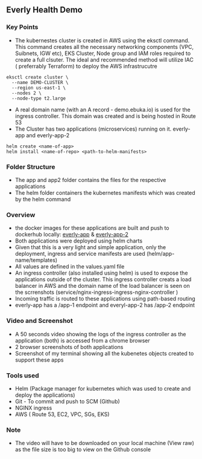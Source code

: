 ## Everly Health Demo

### Key Points
- The kubernestes cluster is created in AWS using the eksctl command. This command creates all the necessary networking components (VPC, Suibnets, IGW etc), EKS Cluster, Node group and IAM roles required to create a full clsuter. The ideal and recommended method will utilize IAC ( preferrably Terraform) to deploy the AWS infrastrucutre
```
eksctl create cluster \
  --name DEMO-CLUSTER \
  --region us-east-1 \
  --nodes 2 \
  --node-type t2.large
```
- A real domain name (with an A record - demo.ebuka.io) is used for the ingress controller. This domain was created and is being hosted in Route 53
- The Cluster has two applications (microservices) running on it. everly-app and everly-app-2
```
helm create <name-of-app>
helm install <name-of-repo> <path-to-helm-manifests>
```

### Folder Structure
- The app and app2 folder contains the files for the respective applications
- The helm folder containers the kubernetes manifests which was created by the helm command 

### Overview
- the docker images for these applications are built and push to dockerhub locally: [everly-app](https://hub.docker.com/r/eanene/everly-app/tags) & [everly-app-2](https://hub.docker.com/r/eanene/everly-app-2/tags)
- Both applications were deployed using helm charts
- Given that this is a very light and simple application, only the deployment, ingress and service manifests are used (helm/app-name/templates)
- All values are defined in the values.yaml file
- An ingress controller (also installed using helm) is used to expose the applications outside of the cluster. This ingress controller creats a load balancer in AWS and the domain name of the load balancer is seen on the scrrenshots (service/nginx-ingress-ingress-nginx-controller )
- Incoming traffic is routed to these applications using path-based routing
- everly-app has a /app-1 endpoint and everyl-app-2 has /app-2 endpoint


### Video and Screenshot
- A 50 seconds video showing the logs of the ingress controller as the application (both) is accessed from a chrome browser
- 2 browser screenshots of both applications
- Screenshot of my terminal showing all the kubenetes objects created to support these apps

### Tools used
- Helm (Package manager for kubernetes which was used to create and deploy the applications)
- Git - To commit and push to SCM (Github)
- NGINX ingress
- AWS ( Route 53, EC2, VPC, SGs, EKS)

### Note
- The video will have to be downloaded on your local machine (View raw) as the file size is too big to view on the Github console



